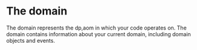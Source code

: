 # The domain
The domain represents the dp,aom in which your code operates on. The domain contains information about
your current domain, including domain objects and events.